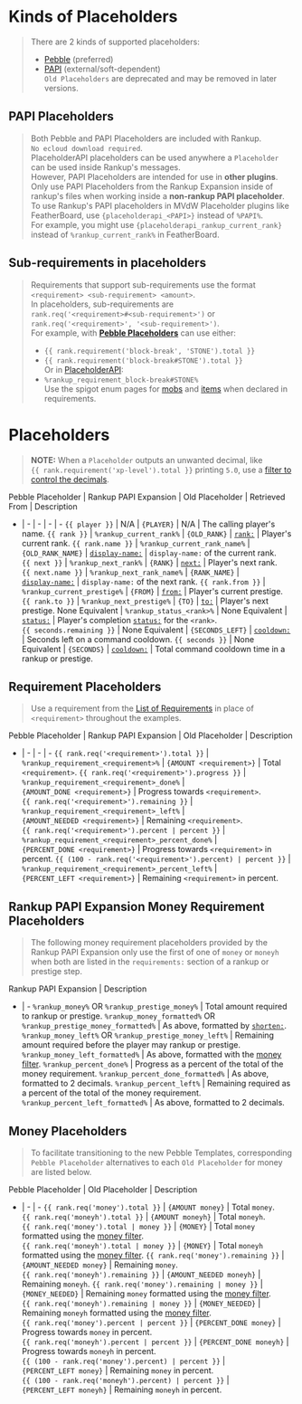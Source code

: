 <meta name="description" content="Reference for all Placeholders provided by Rankup3 and their usage.">
<meta name="keywords" content="Rankup, Minecraft, Plugin, Spigot, Prestige">
<style>
  code { white-space: nowrap !important; } /* protect code from wrapping to make selecting and copying easier. */
</style>

# Kinds of Placeholders
> There are 2 kinds of supported placeholders:
> - [Pebble](./Text-Templating.html) (preferred)  
> - [PAPI](./Spigot/PAPI.html) (external/soft-dependent)  
> `Old Placeholders` are deprecated and may be removed in later versions.  

## PAPI Placeholders
> Both Pebble and PAPI Placeholders are included with Rankup. `No ecloud download required`.  
> PlaceholderAPI placeholders can be used anywhere a `Placeholder` can be used inside Rankup's messages.  
> However, PAPI Placeholders are intended for use in **other plugins**.  
> Only use PAPI Placeholders from the Rankup Expansion inside of rankup's files when working inside a **non-rankup PAPI placeholder**.  
> To use Rankup's PAPI placeholders in MVdW Placeholder plugins like FeatherBoard, use `{placeholderapi_<PAPI>}` instead of `%PAPI%`.  
> For example, you might use `{placeholderapi_rankup_current_rank}` instead of `%rankup_current_rank%` in FeatherBoard.  

## Sub-requirements in placeholders
> Requirements that support sub-requirements use the format <code>\<requirement> \<sub-requirement> \<amount></code>.  
> In placeholders, sub-requirements are <code>rank.req('\<requirement\>#\<sub-requirement\>')</code> or <code>rank.req('\<requirement\>', '\<sub-requirement\>')</code>.  
> For example, with **[Pebble Placeholders](#placeholders)** can use either:  
> - `{{ rank.requirement('block-break', 'STONE').total }}`  
> - `{{ rank.requirement('block-break#STONE').total }}`  
> Or in [PlaceholderAPI](./Spigot/PAPI.html):  
> - `%rankup_requirement_block-break#STONE%`  
> Use the spigot enum pages for [mobs](./Spigot/Docs/mobs.html) and [items](./Spigot/Docs/materials.html) when declared in requirements.  

# Placeholders
> **NOTE:** When a `Placeholder` outputs an unwanted decimal, like `{{ rank.requirement('xp-level').total }}` printing `5.0`, use a [filter to control the decimals](./Text-Templating/Formatting.html#filters).

Pebble Placeholder | Rankup PAPI Expansion | Old Placeholder | Retrieved From | Description
- | - | - | - | -
<code>{{ player }}</code> | N/A | `{PLAYER}` | N/A | The calling player's name.
<code>{{ rank }}</code> | <code>%rankup\_current\_rank%</code> | `{OLD_RANK}` | [`rank:`](../Rankups-and-Prestiges/How-to-Rankups.yml.md#2-rank) | Player's current rank.
<code>{{ rank.name }}</code> | <code>%rankup\_current\_rank\_name%</code> | `{OLD_RANK_NAME}` | [`display-name:`](../Rankups-and-Prestiges/Optionals.md#2-display-name) | `display-name:` of the current rank.
<code>{{ next }}</code> | <code>%rankup\_next\_rank%</code> | `{RANK}` | [`next:`](../Rankups-and-Prestiges/How-to-Rankups.yml.md#3-next) | Player's next rank.
<code>{{ next.name }}</code> | <code>%rankup\_next\_rank\_name%</code> | `{RANK_NAME}` | [`display-name:`](../Rankups-and-Prestiges/Optionals.md#2-display-name) | `display-name:` of the next rank.
<code>{{ rank.from }}</code> | <code>%rankup\_current\_prestige%</code> | `{FROM}` | [`from:`](../Rankups-and-Prestiges/How-to-Prestiges.yml.md#on-from-and-to) | Player's current prestige.
<code>{{ rank.to }}</code> | <code>%rankup\_next\_prestige%</code> | `{TO}` | [`to:`](../Rankups-and-Prestiges/How-to-Prestiges.yml.md#on-from-and-to) | Player's next prestige.
None Equivalent | <code>%rankup\_status\_\<rank\>%</code> | None Equivalent | [`status:`](./GitHub/Rankup3/config/Status.html) | Player's completion [`status:`](./GitHub/Rankup3/config/Status.html) for the `<rank>`.
<code>{{ seconds.remaining }}</code> | None Equivalent | `{SECONDS_LEFT}` | [`cooldown:`](../GitHub/Rankup3/config/Cooldown.html) | Seconds left on a command cooldown.
<code>{{ seconds }}</code> | None Equivalent | `{SECONDS}` | [`cooldown:`](../GitHub/Rankup3/config/Cooldown.html) | Total command cooldown time in a rankup or prestige.
  <!-- None Equivalent | <code>%rankup\_current\_prestige\_name%</code> | None Equivalent | [`display-name`](../Rankups-and-Prestiges/Optionals.md#2-display-name) | `display-name` of the player's current prestige. -->
  <!-- None Equivalent | <code>%rankup\_next\_prestige\_name%</code> | None Equivalent | [`display-name`](../Rankups-and-Prestiges/Optionals.md#2-display-name) | `display-name` of the next prestige. -->
## Requirement Placeholders
> Use a requirement from the [List of Requirements](./List-of-Requirements.md#list) in place of `<requirement>` throughout the examples.

Pebble Placeholder | Rankup PAPI Expansion | Old Placeholder | Description
- | - | - | -
<code>{{ rank.req('\<requirement\>').total }}</code> | <code>%rankup\_requirement\_\<requirement\>%</code> | `{AMOUNT <requirement>}` | Total `<requirement>`.
<code>{{ rank.req('\<requirement\>').progress }}</code> | <code>%rankup\_requirement\_\<requirement\>\_done%</code> | `{AMOUNT_DONE <requirement>}` | Progress towards `<requirement>`.
<code>{{ rank.req('\<requirement\>').remaining }}</code> | <code>%rankup\_requirement\_\<requirement\>\_left%</code> | `{AMOUNT_NEEDED <requirement>}` | Remaining `<requirement>`.
<code>{{ rank.req('\<requirement\>').percent \| percent }}</code> | <code>%rankup\_requirement\_\<requirement\>\_percent\_done%</code> | `{PERCENT_DONE <requirement>}` | Progress towards `<requirement>` in percent.
<code>{{ (100 - rank.req('\<requirement\>').percent) \| percent }}</code> | <code>%rankup\_requirement\_\<requirement\>\_percent\_left%</code> | `{PERCENT_LEFT <requirement>}` | Remaining `<requirement>` in percent.
  <!-- <code>{{ ranks\[\<rank\>\].req('\<requirement\>').total }} </code> | <code>%rankup\_rank\_requirement\_\<rank\>\_\<requirement\>%</code> | None Equivalent | Total Amount of `<requirement>` for `<rank>`. -->
  <!-- <code>{{ ranks\[\<rank\>\].req('\<requirement\>').percent \| percent }} </code> | <code>%rankup\_rank\_requirement\_\<rank\>\_\<requirement\>\_percent\_done%</code> | None Equivalent | Amount done of `<requirement>` for `<rank>` in percent. -->
  <!-- <code>{{ (100 - ranks\[\<rank\>\].req('\<requirement\>').percent) \| percent }}</code> | <code>%rankup\_rank\_requirement\_\<rank\>\_\<requirement\>\_percent\_left%</code> | None Equivalent | Progress as a percentage of `<requirement>` for `<rank>` in percent. -->
## Rankup PAPI Expansion Money Requirement Placeholders
> The following money requirement placeholders provided by the Rankup PAPI Expansion only use the first of one of `money` or `moneyh` when both are listed in the `requirements:` section of a rankup or prestige step.  

Rankup PAPI Expansion | Description
- | -
<code>%rankup\_money%</code> OR <code>%rankup\_prestige\_money%</code> | Total amount required to rankup or prestige.
<code>%rankup\_money\_formatted%</code> OR <code>%rankup\_prestige\_money\_formatted%</code> | As above, formatted by [`shorten:`](./GitHub/Rankup3/config/Shorten.html).
<code>%rankup\_money\_left%</code> OR <code>%rankup\_prestige\_money\_left%</code> | Remaining amount required before the player may rankup or prestige.
<code>%rankup\_money\_left\_formatted%</code> | As above, formatted with the [money filter](./Text-Templating/Formatting.html#filters).
<code>%rankup\_percent\_done%</code> | Progress as a percent of the total of the money requirement.
<code>%rankup\_percent\_done\_formatted%</code> | As above, formatted to 2 decimals.
<code>%rankup\_percent\_left%</code> | Remaining required as a percent of the total of the money requirement.
<code>%rankup\_percent\_left\_formatted%</code> | As above, formatted to 2 decimals.
## Money Placeholders
> To facilitate transitioning to the new Pebble Templates, corresponding `Pebble Placeholder` alternatives to each `Old Placeholder` for money are listed below.  

Pebble Placeholder | Old Placeholder | Description
- | - | - 
<code>{{ rank.req('money').total }}</code> | `{AMOUNT money}` | Total `money`.
<code>{{ rank.req('moneyh').total }}</code> | `{AMOUNT moneyh}` | Total `moneyh`.
<code>{{ rank.req('money').total \| money }}</code> | `{MONEY}` | Total `money` formatted using the [money filter](./Text-Templating/Formatting.html#filters).
<code>{{ rank.req('moneyh').total \| money }}</code> | `{MONEY}` | Total `moneyh` formatted using the [money filter](./Text-Templating/Formatting.html#filters).
<code>{{ rank.req('money').remaining }}</code> | `{AMOUNT_NEEDED money}` | Remaining `money`.
<code>{{ rank.req('moneyh').remaining }}</code> | `{AMOUNT_NEEDED moneyh}` | Remaining `moneyh`.
<code>{{ rank.req('money').remaining \| money }}</code> | `{MONEY_NEEDED}` | Remaining `money` formatted using the [money filter](./Text-Templating/Formatting.html#filters).
<code>{{ rank.req('moneyh').remaining \| money }}</code> | `{MONEY_NEEDED}` | Remaining `moneyh` formatted using the [money filter](./Text-Templating/Formatting.html#filters).
<code>{{ rank.req('money').percent \| percent }}</code> | `{PERCENT_DONE money}` | Progress towards `money` in percent.
<code>{{ rank.req('moneyh').percent \| percent }}</code> | `{PERCENT_DONE moneyh}` | Progress towards `moneyh` in percent.
<code>{{ (100 - rank.req('money').percent) \| percent }}</code> | `{PERCENT_LEFT money}` | Remaining `money` in percent.
<code>{{ (100 - rank.req('moneyh').percent) \| percent }}</code> | `{PERCENT_LEFT moneyh}` | Remaining `moneyh` in percent.
  <!-- <code>%rankup\_rank\_money\_\<rank\>%</code> -->
  <!-- <code>%rankup\_rank\_money\_\<rank\>\_left%</code> -->
